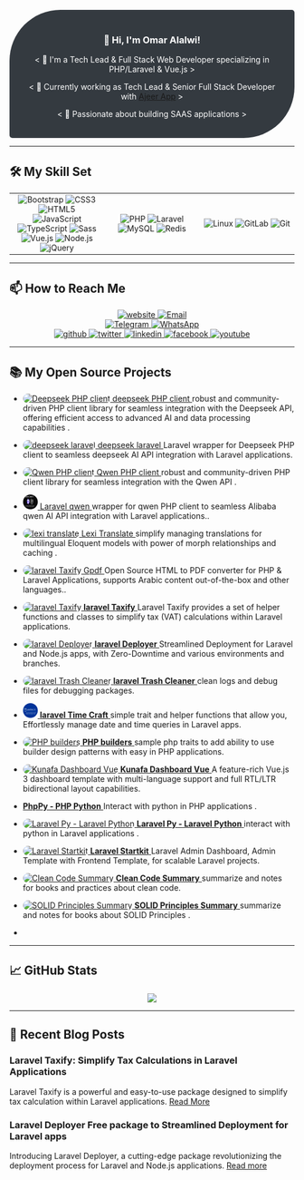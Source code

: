 <br />
<div align="center" style="background-color: #343a40; color:#ffffff; padding: 20px; border-radius: 90px 5px;">

[//]: # (<img src="https://avatars.githubusercontent.com/u/25439498?v=4" align="center" height="300" width="300" style="border-radius: 50%; margin-bottom: 10px;"/>)

### 👋 Hi, I'm Omar Alalwi!

&lt;  🌱 I'm a Tech Lead & Full Stack Web Developer specializing in PHP/Laravel & Vue.js &gt;

&lt; 🔭 Currently working as Tech Lead & Senior Full Stack Developer with [Ajeer App](https://www.iajeer.com) &gt;

&lt; 🌱 Passionate about building SAAS applications &gt;

</div>

---

## 🛠️ My Skill Set

<table>
 <tr>
    <td align="center" width="33%">
      <img src="https://profilinator.rishav.dev/skills-assets/bootstrap-plain.svg" alt="Bootstrap" height="50" />
      <img src="https://profilinator.rishav.dev/skills-assets/css3-original-wordmark.svg" alt="CSS3" height="50" />
      <img src="https://profilinator.rishav.dev/skills-assets/html5-original-wordmark.svg" alt="HTML5" height="50" />
      <img src="https://profilinator.rishav.dev/skills-assets/javascript-original.svg" alt="JavaScript" height="50" />
      <img src="https://profilinator.rishav.dev/skills-assets/typescript-original.svg" alt="TypeScript" height="50" />
      <img src="https://profilinator.rishav.dev/skills-assets/sass-original.svg" alt="Sass" height="50" />
      <img src="https://profilinator.rishav.dev/skills-assets/vuejs-original-wordmark.svg" alt="Vue.js" height="50" />
      <img src="https://profilinator.rishav.dev/skills-assets/nodejs-original-wordmark.svg" alt="Node.js" height="50" />
      <img src="https://profilinator.rishav.dev/skills-assets/jquery.png" alt="jQuery" height="50" />
    </td>
    <td align="center" width="33%">
      <img src="https://profilinator.rishav.dev/skills-assets/php-original.svg" alt="PHP" height="50" />
      <img src="https://profilinator.rishav.dev/skills-assets/laravel-plain-wordmark.svg" alt="Laravel" height="50" />
      <img src="https://profilinator.rishav.dev/skills-assets/mysql-original-wordmark.svg" alt="MySQL" height="50" />
      <img src="https://profilinator.rishav.dev/skills-assets/redis-original-wordmark.svg" alt="Redis" height="50" />
    </td>
    <td align="center" width="33%">
      <img src="https://profilinator.rishav.dev/skills-assets/linux-original.svg" alt="Linux" height="50" />
      <img src="https://profilinator.rishav.dev/skills-assets/gitlab.svg" alt="GitLab" height="50" />
      <img src="https://profilinator.rishav.dev/skills-assets/git-scm-icon.svg" alt="Git" height="50" />
    </td>
 </tr>
</table>

---

## 📫 How to Reach Me

<div align="center">
 <a href="https://omaralalwi.info" target="_blank">
    <img src="https://img.shields.io/badge/website-omaralalwi.info-blue?style=for-the-badge&logo=html5&logoColor=white" alt="website" />
 </a>
 <a href="mailto:omaralwi2010@gmail.com" target="_blank">
    <img src="https://img.shields.io/badge/email-omaralwi2010@gmail.com-blue?style=for-the-badge&logo=gmail&logoColor=white" alt="Email" />
 </a>
<br />
 <a href="https://t.me/Omaralalwi" target="_blank">
    <img src="https://img.shields.io/badge/Telegram-Omaralalwi-blue?style=for-the-badge&logo=telegram&logoColor=white" alt="Telegram" />
 </a>
 <a href="https://wa.me/00967770902927" target="_blank">
    <img src="https://img.shields.io/badge/WhatsApp-00967770902927-green?style=for-the-badge&logo=whatsapp&logoColor=white" alt="WhatsApp" />
 </a>
<br />
 <a href="https://github.com/omaralalwi" target="_blank">
    <img src="https://img.shields.io/badge/github-%2324292e.svg?&style=for-the-badge&logo=github&logoColor=white" alt="github" />
 </a>
 <a href="https://twitter.com/omaralalwi2013" target="_blank">
    <img src="https://img.shields.io/badge/twitter-%2300acee.svg?&style=for-the-badge&logo=twitter&logoColor=white" alt="twitter" />
 </a>
 <a href="https://linkedin.com/in/omaralalwi" target="_blank">
    <img src="https://img.shields.io/badge/linkedin-%231E77B5.svg?&style=for-the-badge&logo=linkedin&logoColor=white" alt="linkedin" />
 </a>
 <a href="https://www.facebook.com/omar.alalwi.52" target="_blank">
    <img src="https://img.shields.io/badge/facebook-%232E87FB.svg?&style=for-the-badge&logo=facebook&logoColor=white" alt="facebook" />
 </a>
 <a href="https://www.youtube.com/user/OmarAlalwi" target="_blank">
    <img src="https://img.shields.io/badge/youtube-%23EE4831.svg?&style=for-the-badge&logo=youtube&logoColor=white" alt="youtube" />
 </a>
</div>

---

## 📚 My Open Source Projects

- <a href="https://github.com/deepseek-php/deepseek-php-client"><img src="https://avatars.githubusercontent.com/u/193405629?s=200&v=4" width="26" height="26" style="border-radius:13px;" alt="Deepseek PHP client" /> deepseek PHP client </a> robust and community-driven PHP client library for seamless integration with the Deepseek API, offering efficient access to advanced AI and data processing capabilities .

- <a href="https://github.com/deepseek-php/deepseek-laravel"><img src="https://github.com/deepseek-php/deepseek-laravel/blob/master/public/images/laravel%20deepseek%20ai%20banner.jpg?raw=true" width="26" height="26" style="border-radius:13px;" alt="deepseek laravel" /> deepseek laravel </a> Laravel wrapper for Deepseek PHP client to seamless deepseek AI API integration with Laravel applications.

- <a href="https://github.com/qwen-php/qwen-php-client"><img src="https://avatars.githubusercontent.com/u/197095442?s=200&v=4" width="26" height="26" style="border-radius:13px;" alt="Qwen PHP client" /> Qwen PHP client </a> robust and community-driven PHP client library for seamless integration with the Qwen API .

- <a href="https://github.com/qwen-php/qwen-laravel"><img src="https://github.com/qwen-php/qwen-laravel/blob/master/public/images/laravel%20qwen%20ai%20banner.jpg?raw=true" width="26" height="26" style="border-radius:13px;" alt="qwen laravel" /> Laravel qwen </a> wrapper for qwen PHP client to seamless Alibaba qwen AI API integration with Laravel applications..

- <a href="https://github.com/omaralalwi/lexi-translate"><img src="https://raw.githubusercontent.com/omaralalwi/lexi-translate/master/public/images/lexi-translate-banner.jpg" width="26" height="26" style="border-radius:13px;" alt="lexi translate" /> Lexi Translate </a> simplify managing translations for multilingual Eloquent models with power of morph relationships and caching .
  
- <a href="https://github.com/omaralalwi/Gpdf"><img src="https://raw.githubusercontent.com/omaralalwi/Gpdf/master/public/images/gpdf-banner-bg.jpg" width="26" height="26" style="border-radius:13px;" alt="laravel Taxify" /> Gpdf </a> Open Source HTML to PDF converter for PHP & Laravel Applications, supports Arabic content out-of-the-box and other languages..

- <a href="https://github.com/omaralalwi/laravel-taxify"><img src="https://raw.githubusercontent.com/omaralalwi/laravel-taxify/master/public/images/taxify.jpg" width="26" height="26" style="border-radius:13px;" alt="laravel Taxify" /> **laravel Taxify** </a> Laravel Taxify provides a set of helper functions and classes to simplify tax (VAT) calculations within Laravel applications.

- <a href="https://github.com/omaralalwi/laravel-deployer"><img src="https://raw.githubusercontent.com/omaralalwi/laravel-deployer/master/public/images/deployer.jpg" width="26" height="26" style="border-radius:13px;" alt="laravel Deployer" /> **laravel Deployer** </a> Streamlined Deployment for Laravel and Node.js apps, with Zero-Downtime and various environments and branches.

- <a href="https://github.com/omaralalwi/laravel-trash-cleaner"><img src="https://raw.githubusercontent.com/omaralalwi/laravel-trash-cleaner/master/public/images/laravel-trash-cleaner.jpg" width="26" height="26" style="border-radius:13px;" alt="laravel Trash Cleaner" /> **laravel Trash Cleaner** </a>clean logs and debug files for debugging packages.

- <a href="https://github.com/omaralalwi/laravel-time-craft"><img src="https://raw.githubusercontent.com/omaralalwi/laravel-time-craft/master/public/images/laravel-time-craft.jpg" width="26" height="26" style="border-radius:13px;" alt="laravel Trash Cleaner" /> **laravel Time Craft** </a>simple trait and helper functions that allow you, Effortlessly manage date and time queries in Laravel apps.

- <a href="https://github.com/omaralalwi/php-builders"><img src="https://repository-images.githubusercontent.com/917404875/c5fbf4c9-d41f-44c6-afc6-0d66cf7f4c4f" width="26" height="26" style="border-radius:13px;" alt="PHP builders" /> **PHP builders** </a>sample php traits to add ability to use builder design patterns with easy in PHP applications.

 - <a href="https://github.com/kunafaPlus/kunafa-dashboard-vue"><img src="https://github.com/kunafaPlus/kunafa-dashboard-vue/raw/master/public/screenshots/Home-LTR.png" width="26" height="26" style="border-radius:13px;" alt="Kunafa Dashboard Vue" /> **Kunafa Dashboard Vue** </a>  A feature-rich Vue.js 3 dashboard template with multi-language support and full RTL/LTR bidirectional layout capabilities.

- <a href="https://github.com/omaralalwi/php-py" width="26" height="26" style="border-radius:13px;" alt="PhpPy - PHP Python" /> **PhpPy - PHP Python** </a> Interact with python in PHP applications .

- <a href="https://github.com/omaralalwi/laravel-py"><img src="https://avatars.githubusercontent.com/u/25439498?v=4" width="26" height="26" style="border-radius:13px;" alt="Laravel Py - Laravel Python " /> **Laravel Py - Laravel Python** </a>  interact with python in Laravel applications .

- <a href="https://github.com/omaralalwi/laravel-startkit"><img src="https://raw.githubusercontent.com/omaralalwi/laravel-startkit/master/public/screenshots/backend-rtl.png" width="26" height="26" style="border-radius:13px;" alt="Laravel Startkit" /> **Laravel Startkit** </a>  Laravel Admin Dashboard, Admin Template with Frontend Template, for scalable Laravel projects.

- <a href="https://github.com/omaralalwi/clean-code-summary"><img src="https://avatars.githubusercontent.com/u/25439498?v=" width="26" height="26" style="border-radius:13px;" alt="Clean Code Summary" /> **Clean Code Summary** </a> summarize and notes for books and practices about clean code.

- <a href="https://github.com/omaralalwi/solid-principles-summary"><img src="https://avatars.githubusercontent.com/u/25439498?v=4" width="26" height="26" style="border-radius:13px;" alt="SOLID Principles Summary" /> **SOLID Principles Summary** </a>  summarize and notes for books about SOLID Principles .
- 
---

## 📈 GitHub Stats

<div align="center">
 <img src="https://github-readme-stats.vercel.app/api?username=omaralalwi&show_icons=true&count_private=true&hide_border=true" align="center" />
</div>

---

## 📝 Recent Blog Posts

### Laravel Taxify: Simplify Tax Calculations in Laravel Applications
Laravel Taxify is a powerful and easy-to-use package designed to simplify tax calculation within Laravel applications. [Read More](https://digitalwiki.info/posts/taxify-package)

### Laravel Deployer Free package to Streamlined Deployment for Laravel apps
Introducing Laravel Deployer, a cutting-edge package revolutionizing the deployment process for Laravel and Node.js applications. [Read more](https://digitalwiki.info/posts/laravel-deployer)
